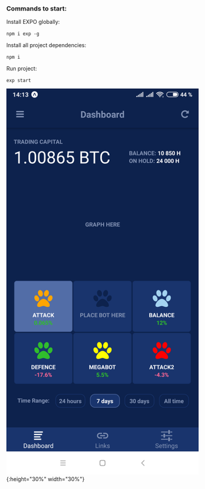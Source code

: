 ### Commands to start:

Install EXPO globally:
```
npm i exp -g
```

Install all project dependencies:
```
npm i
```

Run project:
```
exp start
```

![alt text](https://github.com/qmir/RN.testTask/blob/master/Screenshot.png ){:height="30%" width="30%"}
